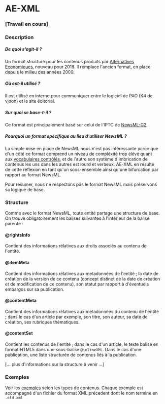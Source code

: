 # AE-XML

### \[Travail en cours\]

### Description

##### De quoi s'agit-il ?

Un format structuré pour les contenus produits par [Alternatives Economiques](https://www.alternatives-economiques.fr), nouveau pour 2018. Il remplace l'ancien format, en place depuis le milieu des années 2000.

##### Où est-il utilisé ?

Il est utilisé en interne pour communiquer entre le logiciel de PAO (K4 de vjoon) et le site éditorial.

##### Sur quoi se base-t-il ?
Ce format est principalement basé sur celui de l'IPTC de [NewsML-G2](https://iptc.org/standards/newsml-g2/).

##### Pourquoi un format spécifique au lieu d'utiliser NewsML ? 

La simple mise en place de NewsML nous n'est pas intéressante parce que d'un côté ce format comprend un niveau de compléxité trop élévé quant aux [vocabulaires contrôlés](https://iptc.org/std/NewsML-G2/guidelines/#controlled-vocabularies-and-qcodes), et de l'autre son système d'imbrication de contenus les uns dans les autres est lourd et verbeux. AE-XML en résulte de cette réflexion en tant qu'un sous-ensemble ainsi qu'une bifurcation par rapport au format NewsML.

Pour résumer, nous ne respectons pas le format NewsML mais préservons sa logique de base.

### Structure

Comme avec le format NewsML, toute entité partage une structure de base. On trouve obligatoirement les balises suivantes à l'intérieur de la balise parente :

#### @rightsInfo

Contient des informations rélatives aux droits associés au contenu de l'entité.

#### @itemMeta

Contient des informations rélatives aux metadonnées de l'entité ; la date de création de la version de ce contenu (concept distinct de la date de création et de modification de ce contenu), son statut par rapport à d'éventuels embargos sur sa publication.

#### @contentMeta

Contient des informations rélatives aux métadonnées du contenu de l'entité ; dans le cas d'un article par exemple, son titre, son auteur, sa date de création, ses rubriques thématiques.

#### @contentSet

Contient les contenus de l'entité ; dans le cas d'un article, le texte balisé en format HTML5 dans une sous-balise `@inlineXML`. Dans le cas d'une publication, une liste structurée de contenus liés à la publication.

\[... plus d'informations sur la structure à venir ...\]

### Exemples 

Voir les [exemples](https://github.com/alter-eco/ae-xml/tree/master/examples) selon les types de contenus. Chaque exemple est accompagné d'un fichier du format XML précedent dont le nom termine en `.old.xml`
